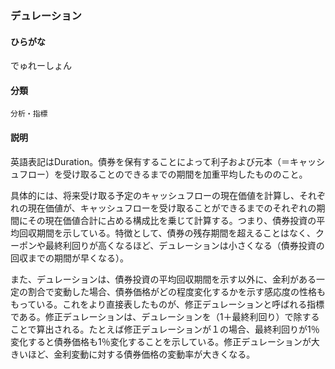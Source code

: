<div style="display:none;">

## [あ行](securities-terms?id=あ行)
## [か行](securities-terms?id=か行)
## [さ行](securities-terms?id=さ行)
## [た行](securities-terms?id=た行)

</div>

### デュレーション

#### ひらがな

でゅれーしょん

#### 分類

`分析・指標`

#### 説明

英語表記はDuration。債券を保有することによって利子および元本（＝キャッシュフロー）を受け取ることのできるまでの期間を加重平均したもののこと。
具体的には、将来受け取る予定のキャッシュフローの現在価値を計算し、それぞれの現在価値が、キャッシュフローを受け取ることができるまでのそれぞれの期間にその現在価値合計に占める構成比を乗じて計算する。つまり、債券投資の平均回収期間を示している。特徴として、債券の残存期間を超えることはなく、クーポンや最終利回りが高くなるほど、デュレーションは小さくなる（債券投資の回収までの期間が早くなる）。
また、デュレーションは、債券投資の平均回収期間を示す以外に、金利がある一定の割合で変動した場合、債券価格がどの程度変化するかを示す感応度の性格ももっている。これをより直接表したものが、修正デュレーションと呼ばれる指標である。修正デュレーションは、デュレーションを（1＋最終利回り）で除することで算出される。たとえば修正デュレーションが１の場合、最終利回りが1％変化すると債券価格も1％変化することを示している。修正デュレーションが大きいほど、金利変動に対する債券価格の変動率が大きくなる。

<div style="display:none;">

## [な行](securities-terms?id=な行)
## [は行](securities-terms?id=は行)
## [ま行](securities-terms?id=ま行)
## [や行](securities-terms?id=や行)
## [ら行](securities-terms?id=ら行)
## [わ行](securities-terms?id=わ行)
## [英数字・記号](securities-terms?id=英数字・記号)

</div>

